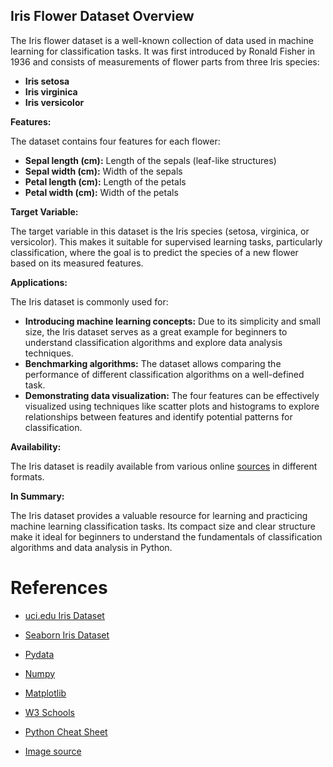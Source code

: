 ## Iris Flower Dataset Overview

The Iris flower dataset is a well-known collection of data used in machine learning for classification tasks. It was first introduced by Ronald Fisher in 1936 and consists of measurements of flower parts from three Iris species:

* **Iris setosa**
* **Iris virginica**
* **Iris versicolor**

**Features:**

The dataset contains four features for each flower:

* **Sepal length (cm):** Length of the sepals (leaf-like structures)
* **Sepal width (cm):** Width of the sepals
* **Petal length (cm):** Length of the petals
* **Petal width (cm):** Width of the petals

**Target Variable:**

The target variable in this dataset is the Iris species (setosa, virginica, or versicolor). This makes it suitable for supervised learning tasks, particularly classification, where the goal is to predict the species of a new flower based on its measured features.

**Applications:**

The Iris dataset is commonly used for:

* **Introducing machine learning concepts:** Due to its simplicity and small size, the Iris dataset serves as a great example for beginners to understand classification algorithms and explore data analysis techniques.
* **Benchmarking algorithms:** The dataset allows comparing the performance of different classification algorithms on a well-defined task.
* **Demonstrating data visualization:** The four features can be effectively visualized using techniques like scatter plots and histograms to explore relationships between features and identify potential patterns for classification.

**Availability:**

The Iris dataset is readily available from various online [sources](https://github.com/mwaskom/seaborn-data/blob/master/iris.csv) in different formats.

**In Summary:**

The Iris dataset provides a valuable resource for learning and practicing machine learning classification tasks. Its compact size and clear structure make it ideal for beginners to understand the fundamentals of classification algorithms and data analysis in Python.

# References

- [uci.edu Iris Dataset](https://archive.ics.uci.edu/dataset/53/iris)
 
- [Seaborn Iris Dataset](https://github.com/mwaskom/seaborn-data/blob/master/iris.csv)
 
- [Pydata](https://pandas.pydata.org/)
 
- [Numpy](https://numpy.org/)
 
- [Matplotlib](https://matplotlib.org/)

- [W3 Schools](https://www.w3schools.com/python/)

- [Python Cheat Sheet](https://acrobat.adobe.com/id/urn:aaid:sc:EU:f0f818bf-f5f5-469d-a9c9-9ef5370367e9?comment_id=29df74be-c9cb-4937-acb5-2c65a445a664)

- [Image source](http://www.lac.inpe.br/~rafael.santos/Docs/CAP394/WholeStory-Iris.html#correlations)
